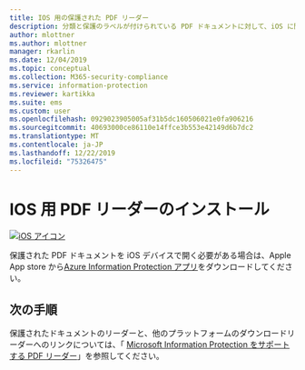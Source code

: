 ```yaml
---
title: IOS 用の保護された PDF リーダー
description: 分類と保護のラベルが付けられている PDF ドキュメントに対して、iOS に閲覧者をインストールする
author: mlottner
ms.author: mlottner
manager: rkarlin
ms.date: 12/04/2019
ms.topic: conceptual
ms.collection: M365-security-compliance
ms.service: information-protection
ms.reviewer: kartikka
ms.suite: ems
ms.custom: user
ms.openlocfilehash: 0929023905005af31b5dc160506021e0fa906216
ms.sourcegitcommit: 40693000ce86110e14ffce3b553e42149d6b7dc2
ms.translationtype: MT
ms.contentlocale: ja-JP
ms.lasthandoff: 12/22/2019
ms.locfileid: "75326475"
---
```

# <a name="install-a-pdf-reader-for-ios"></a>IOS 用 PDF リーダーのインストール

[![iOS アイコン](../media/develop/ios-icon.png)](https://go.microsoft.com/fwlink/?LinkId=325338)

保護された PDF ドキュメントを iOS デバイスで開く必要がある場合は、Apple App store から[Azure Information Protection アプリ](https://go.microsoft.com/fwlink/?LinkId=325338)をダウンロードしてください。

## <a name="next-steps"></a>次の手順

保護されたドキュメントのリーダーと、他のプラットフォームのダウンロードリーダーへのリンクについては、「 [Microsoft Information Protection をサポートする PDF リーダー](protected-pdf-readers.md)」を参照してください。

